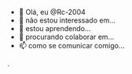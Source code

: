 - 👋 Olá, eu @Rc-2004
- 👀 não estou interessado em...
- 🌱 estou aprendendo...
- 💞️ procurando colaborar em...
- 📫 como se comunicar comigo...

<!--- Rc-2004/Rc-2004 é um repositório de ✨ especial ✨ porque seu 'README.md' (este arquivo) aparece em seu perfil do GitHub --->.
